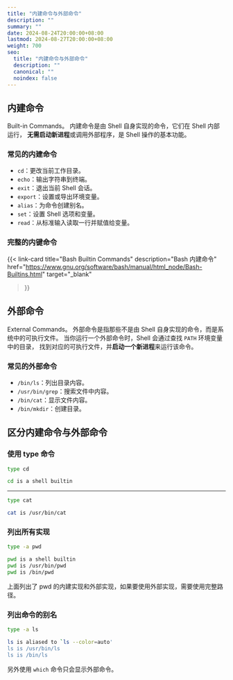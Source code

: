 ```yaml
---
title: "内建命令与外部命令"
description: ""
summary: ""
date: 2024-08-24T20:00:00+08:00
lastmod: 2024-08-27T20:00:00+08:00
weight: 700
seo:
  title: "内建命令与外部命令"
  description: ""
  canonical: ""
  noindex: false
---
```


## 内建命令

Built-in Commands。
内建命令是由 Shell 自身实现的命令，它们在 Shell 内部运行，
**无需启动新进程**或调用外部程序，是 Shell 操作的基本功能。

### 常见的内建命令

* `cd`：更改当前工作目录。
* `echo`：输出字符串到终端。
* `exit`：退出当前 Shell 会话。
* `export`：设置或导出环境变量。
* `alias`：为命令创建别名。
* `set`：设置 Shell 选项和变量。
* `read`：从标准输入读取一行并赋值给变量。

### 完整的内键命令

{{< link-card
  title="Bash Builtin Commands"
  description="Bash 内建命令"
  href="https://www.gnu.org/software/bash/manual/html_node/Bash-Builtins.html"
  target="_blank"
>}}

## 外部命令

External Commands。
外部命令是指那些不是由 Shell 自身实现的命令，而是系统中的可执行文件。
当你运行一个外部命令时，Shell 会通过查找 `PATH` 环境变量中的目录，
找到对应的可执行文件，并**启动一个新进程**来运行该命令。

### 常见的外部命令

* `/bin/ls`：列出目录内容。
* `/usr/bin/grep`：搜索文件中内容。
* `/bin/cat`：显示文件内容。
* `/bin/mkdir`：创建目录。

## 区分内建命令与外部命令

### 使用 type 命令

```bash {frame="none"}
type cd
```

```bash {frame="none"}
cd is a shell builtin
```

***

```bash {frame="none"}
type cat
```

```bash {frame="none"}
cat is /usr/bin/cat
```

### 列出所有实现

```bash {frame="none"}
type -a pwd
```

```bash {frame="none"}
pwd is a shell builtin
pwd is /usr/bin/pwd
pwd is /bin/pwd
```

上面列出了 pwd 的内建实现和外部实现，如果要使用外部实现，需要使用完整路径。

### 列出命令的别名

```bash {frame="none"}
type -a ls
```

```bash {frame="none"}
ls is aliased to `ls --color=auto'
ls is /usr/bin/ls
ls is /bin/ls
```

另外使用 `which` 命令只会显示外部命令。

